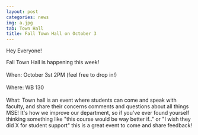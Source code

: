 ```yaml
---
layout: post
categories: news
img: a.jpg
tab: Town Hall
title: Fall Town Hall on October 3
---
```

Hey Everyone! 

Fall Town Hall is happening this week!
<br><br>
When: October 3st 2PM (feel free to drop in!) 
<br><br>
Where: WB 130 
<br><br>
What: Town hall is an event where students can come and speak with faculty, and share their concerns comments and questions about all things MSE! It's how we improve our department, so if you've ever found yourself thinking something like "this course would be way better if.." or "I wish they did X for student support" this is a great event to come and share feedback!

<!-- more -->


